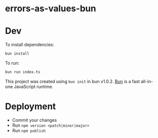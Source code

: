 # errors-as-values-bun

# Dev

To install dependencies:

```bash
bun install
```

To run:

```bash
bun run index.ts
```

This project was created using `bun init` in bun v1.0.2. [Bun](https://bun.sh) is a fast all-in-one JavaScript runtime.

# Deployment

- Commit your changes
- Run `npm version <patch|minor|major>`
- Run `npm publish`
